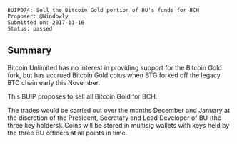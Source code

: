     BUIP074: Sell the Bitcoin Gold portion of BU's funds for BCH
    Proposer: @Windowly
    Submitted on: 2017-11-16
    Status: passed

Summary
-------

Bitcoin Unlimited has no interest in providing support for the Bitcoin
Gold fork, but has accrued Bitcoin Gold coins when BTG forked off the
legacy BTC chain early this November.

This BUIP proposes to sell all Bitcoin Gold for BCH.

The trades would be carried out over the months December and January at
the discretion of the President, Secretary and Lead Developer of BU (the
three key holders). Coins will be stored in multisig wallets with keys
held by the three BU officers at all points in time.
